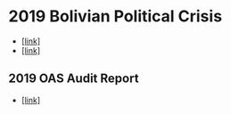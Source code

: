 # 2019 Bolivian Political Crisis
- [[link]](https://en.wikipedia.org/wiki/2019_Bolivian_general_election)
- [[link]](https://en.wikipedia.org/wiki/2019_Bolivian_political_crisis)
## 2019 OAS Audit Report
- [[link]](https://www.oas.org/fpdb/press/Audit-Report-EN-vFINAL.pdf)
